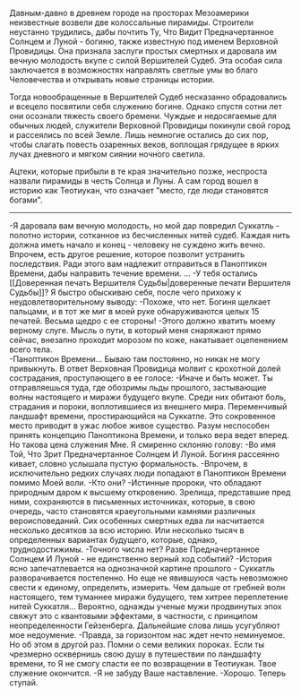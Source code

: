 Давным-давно в древнем городе на просторах Мезоамерики неизвестные возвели две колоссальные пирамиды. Строители неустанно трудились, дабы почтить Ту, Что Видит Предначертанное Солнцем и Луной - богиню, также известную под именем Верховной Провидицы. Она признала заслуги простых смертных и даровала им вечную молодость вкупе с силой Вершителей Судеб. Эта особая сила заключается в возможностях направлять светлые умы во благо Человечества и открывать новые страницы истории.

Тогда новообращенные в Вершителей Судеб несказанно обрадовались и всецело посвятили себя служению богине. Однако спустя сотни лет они осознали тяжесть своего бремени. Чуждые и недосягаемые для обычных людей, служители Верховной Провидицы покинули свой город и рассеялись по всей Земле. Лишь немногие остались до сих пор, чтобы слагать повесть озаренных веков, воплощая грядущее в ярких лучах дневного и мягком сиянии ночного светила.

Ацтеки, которые прибыли в те края значительно позже, неспроста назвали пирамиды в честь Солнца и Луны. А сам город вошел в историю как Теотиукан, что означает "место, где люди становятся богами".

---
-Я даровала вам вечную молодость, но мой дар повредил Суккатль - полотно истории, сотканное из бесчисленных нитей судеб. Каждая нить должна иметь начало и конец - человеку не суждено жить вечно. Впрочем, есть другое решение, которое позволит устранить последствия. Ради этого вам надлежит отправиться в Паноптикон Времени, дабы направить течение времени.
...
-У тебя остались [[Доверенная печать Вершителя Судьбы|доверенные печати Вершителя Судьбы]]?
Я быстро обыскиваю себя, после чего прихожу к неудовлетворительному выводу:
-Похоже, что нет.
 Богиня щелкает пальцами, и в тот же миг в моей руке обнаруживаются целых 15 печатей. Весьма щедро с ее стороны!
 -Этого должно хватить моему верному слуге.
 Мысль о пути, в который меня снаряжают прямо сейчас, внезапно проходит морозом по коже, накатывает оцепенением всего тела.   
 -Паноптикон Времени... Бываю там постоянно, но никак не могу привыкнуть.
 В ответ Верховная Провидица молвит с крохотной долей сострадания, проступающего в ее голосе:
 -Иначе и быть может. Ты отправляешься туда, где обозримы льды прошлого, застывающие волны настоящего и миражи будущего вкупе. Среди них обитают боль, страдания и пороки, воплотившиеся из внешнего мира. Переменчивый ландшафт времени, простирающийся на Суккатле. Это сокровенное место приводит в ужас любое живое существо. Разум неспособен принять концепцию Паноптикона Времени, и только вера ведет вперед. Но такова цена служения Мне.
 Я смиренно склоняю голову:
 -Во имя Той, Что Зрит Предначертанное Солнцем И Луной.
 Богиня рассеянно кивает, словно услышала пустую формальность.
 -Впрочем, в исключительно редких случаях люди попадают в Паноптикон Времени помимо Моей воли.
 -Кто они?
 -Истинные пророки, что обладают природным даром к высшему откровению. Зрелища, представшие пред ними, сохраняются в письменных источниках, которые, в свою очередь, часто становятся краеугольными камнями различных вероисповеданий. Сих особенных смертных едва ли насчитается несколько десятков за всю историю. Или несколько тысяч в определенных вариантах будущего, которые, однако, труднодостижимы. 
 -Точного числа нет? Разве Предначертанное Солнцем И Луной - не единственно верный ход событий? 
-История ясно запечатлевается на однозначной картине прошлого - Суккатль разворачивается постепенно. Но еще не явившуюся часть невозможно свести к единому, определить, измерить. Чем дальше от гребней волн настоящего, тем туманнее миражи будущего, тем хитрее переплетение нитей Суккатля... Вероятно, однажды ученые мужи продвинутых эпох свяжут это с квантовыми эффектами, в частности, с принципом неопределенности Гейзенберга.
Дальнейшие слова лишь усугубляют мое недоумение.
-Правда, за горизонтом нас ждет нечто неминуемое. Но об этом в другой раз. Помни о семи великих пороках. Если ты чрезмерно осквернишь свою душу в путешествии по ландшафту времени, то Я не смогу спасти ее по возвращении в Теотиукан. Твое служение окончится.
-Я не забуду Ваше наставление.
-Хорошо. Теперь ступай.